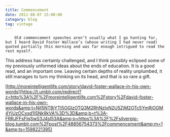 ```yaml
---
title: Commencement
date: 2011-08-07 15:00:00
category: blog
tag: vintage
---
```

        Old commencement speeches aren’t usually what I go hunting for, but I heard David Foster Wallace’s (whose writing I had never read) quoted partially this morning and was far enough intrigued to read the rest myself.

This address has certainly challenged, and I think possibly eclipsed some of my previously unformed ideas about the ends of education. It is a good read, and an important one. Leaving certain depths of reality unplumbed, it still manages to turn my thinking on its head, and that is so rare a gift.

[http://moreintelligentlife.com/story/david-foster-wallace-in-his-own-words](https://t.umblr.com/redirect?z=http%3A%2F%2Fmoreintelligentlife.com%2Fstory%2Fdavid-foster-wallace-in-his-own-words&amp;t=NjI5NTBjYTI5OGIzOTQ3M2RhNzIxN2U5ZjM2OTc5YmRjOGM4YjUzOCxsd1lSNk9kVA%3D%3D&amp;b=t%3A-FRRJFFsFlqSwS3J4sl53A&amp;p=https%3A%2F%2Fsilverpip-blog.tumblr.com%2Fpost%2F48856754373%2Fcommencement&amp;m=1&amp;ts=1598221395)